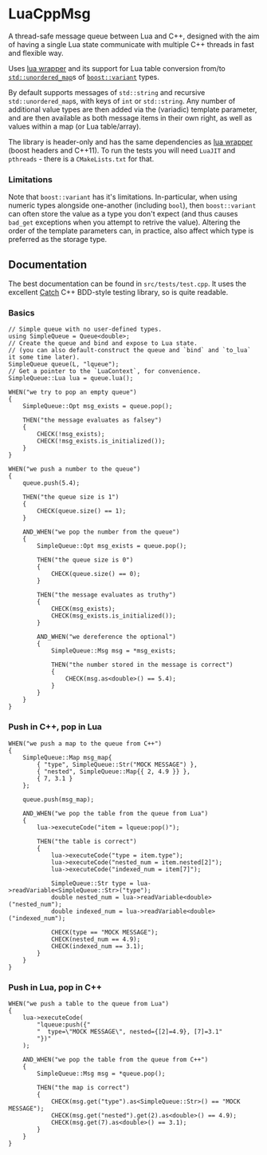 # LuaCppMsg
A thread-safe message queue between Lua and C++, designed with the aim of having a single 
Lua state communicate with multiple C++ threads in fast and flexible way.

Uses [lua wrapper](https://github.com/ahupowerdns/luawrapper) and its support for Lua table 
conversion from/to 
[`std::unordered_map`](http://en.cppreference.com/w/cpp/container/unordered_map)s 
of [`boost::variant`](http://www.boost.org/doc/libs/1_61_0/doc/html/variant.html) types.

By default supports messages of `std::string` and 
recursive `std::unordered_map`s, with keys of `int` or `std::string`.  Any number of additional 
value types are then added via the (variadic) template parameter, and are then available as both 
message items in their own right, as well as values within a map (or Lua table/array).

The library is header-only and has the same dependencies as 
[lua wrapper](https://github.com/ahupowerdns/luawrapper) (boost headers and  C++11).  To run the 
tests you will need `LuaJIT` and `pthreads` - there is a `CMakeLists.txt`
for that.

### Limitations
Note that `boost::variant` has it's limitations.  In-particular, when using numeric types
alongside one-another (including `bool`), then `boost::variant` can often store the value as a 
type you don't expect (and thus causes `bad_get` exceptions when you attempt to retrive the value).
Altering the order of the template parameters can, in practice, also affect which type is 
preferred as the storage type.

## Documentation
The best documentation can be found in `src/tests/test.cpp`.  It uses the excellent
[Catch](https://github.com/philsquared/Catch) C++ BDD-style testing library, so is quite readable.

### Basics
```
// Simple queue with no user-defined types.
using SimpleQueue = Queue<double>;
// Create the queue and bind and expose to Lua state.
// (you can also default-construct the queue and `bind` and `to_lua` it some time later).
SimpleQueue queue(L, "lqueue");
// Get a pointer to the `LuaContext`, for convenience. 
SimpleQueue::Lua lua = queue.lua();
```
```
WHEN("we try to pop an empty queue")
{
	SimpleQueue::Opt msg_exists = queue.pop();

	THEN("the message evaluates as falsey")
	{
		CHECK(!msg_exists);
		CHECK(!msg_exists.is_initialized());
	}
}

WHEN("we push a number to the queue")
{
	queue.push(5.4);

	THEN("the queue size is 1")
	{
		CHECK(queue.size() == 1);
	}

	AND_WHEN("we pop the number from the queue")
	{
		SimpleQueue::Opt msg_exists = queue.pop();

		THEN("the queue size is 0")
		{
			CHECK(queue.size() == 0);
		}

		THEN("the message evaluates as truthy")
		{
			CHECK(msg_exists);
			CHECK(msg_exists.is_initialized());
		}

		AND_WHEN("we dereference the optional")
		{
			SimpleQueue::Msg msg = *msg_exists;

			THEN("the number stored in the message is correct")
			{
				CHECK(msg.as<double>() == 5.4);
			}
		}
	}
}
```		

### Push in C++, pop in Lua

```
WHEN("we push a map to the queue from C++")
{
	SimpleQueue::Map msg_map{
		{ "type", SimpleQueue::Str("MOCK MESSAGE") },
		{ "nested", SimpleQueue::Map{{ 2, 4.9 }} },
		{ 7, 3.1 }
	};

	queue.push(msg_map);

	AND_WHEN("we pop the table from the queue from Lua")
	{
		lua->executeCode("item = lqueue:pop()");

		THEN("the table is correct")
		{
			lua->executeCode("type = item.type");
			lua->executeCode("nested_num = item.nested[2]");
			lua->executeCode("indexed_num = item[7]");

			SimpleQueue::Str type = lua->readVariable<SimpleQueue::Str>("type");
			double nested_num = lua->readVariable<double>("nested_num");
			double indexed_num = lua->readVariable<double>("indexed_num");

			CHECK(type == "MOCK MESSAGE");
			CHECK(nested_num == 4.9);
			CHECK(indexed_num == 3.1);
		}
	}
}
```

### Push in Lua, pop in C++
```
WHEN("we push a table to the queue from Lua")
{
	lua->executeCode(
		"lqueue:push({"
		"  type=\"MOCK MESSAGE\", nested={[2]=4.9}, [7]=3.1"
		"})"
	);

	AND_WHEN("we pop the table from the queue from C++")
	{
		SimpleQueue::Msg msg = *queue.pop();

		THEN("the map is correct")
		{
			CHECK(msg.get("type").as<SimpleQueue::Str>() == "MOCK MESSAGE");
			CHECK(msg.get("nested").get(2).as<double>() == 4.9);
			CHECK(msg.get(7).as<double>() == 3.1);
		}
	}
}
```
